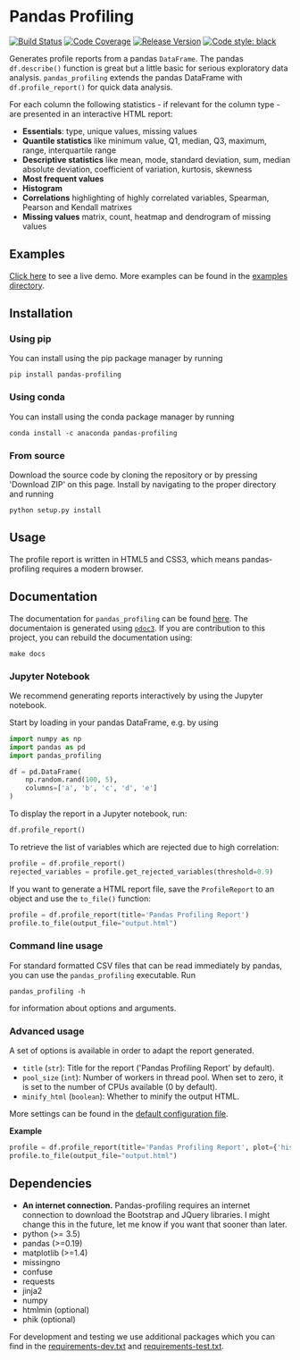 # Pandas Profiling
[![Build Status](https://travis-ci.com/pandas-profiling/pandas-profiling.svg)](https://travis-ci.com/pandas-profiling/pandas-profiling)
[![Code Coverage](https://codecov.io/gh/pandas-profiling/pandas-profiling/branch/master/graph/badge.svg?token=gMptB4YUnF)](https://codecov.io/gh/pandas-profiling/pandas-profiling)
[![Release Version](https://img.shields.io/github/release/pandas-profiling/pandas-profiling.svg)](https://github.com/pandas-profiling/pandas-profiling/releases)
[![Code style: black](https://img.shields.io/badge/code%20style-black-000000.svg)](https://github.com/python/black)

Generates profile reports from a pandas `DataFrame`. 
The pandas `df.describe()` function is great but a little basic for serious exploratory data analysis. 
`pandas_profiling` extends the pandas DataFrame with `df.profile_report()` for quick data analysis.

For each column the following statistics - if relevant for the column type - are presented in an interactive HTML report:

* **Essentials**:  type, unique values, missing values
* **Quantile statistics** like minimum value, Q1, median, Q3, maximum, range, interquartile range
* **Descriptive statistics** like mean, mode, standard deviation, sum, median absolute deviation, coefficient of variation, kurtosis, skewness
* **Most frequent values**
* **Histogram**
* **Correlations** highlighting of highly correlated variables, Spearman, Pearson and Kendall matrixes
* **Missing values** matrix, count, heatmap and dendrogram of missing values

## Examples

[Click here](http://pandas-profiling.github.io/pandas-profiling/examples/meteorites/meteorites_report.html) to see a live demo.
More examples can be found in the [examples directory](examples/).

## Installation

### Using pip

You can install using the pip package manager by running

    pip install pandas-profiling
    
### Using conda

You can install using the conda package manager by running

    conda install -c anaconda pandas-profiling

### From source

Download the source code by cloning the repository or by pressing 'Download ZIP' on this page. 
Install by navigating to the proper directory and running

    python setup.py install

## Usage

The profile report is written in HTML5 and CSS3, which means pandas-profiling requires a modern browser. 

## Documentation

The documentation for `pandas_profiling` can be found [here](https://pandas-profiling.github.io/pandas-profiling/docs/).
The documentaion is generated using [`pdoc3`](https://github.com/pdoc3/pdoc). 
If you are contribution to this project, you can rebuild the documentation using:
```
make docs
```

### Jupyter Notebook

We recommend generating reports interactively by using the Jupyter notebook. 

Start by loading in your pandas DataFrame, e.g. by using
```python
import numpy as np
import pandas as pd
import pandas_profiling

df = pd.DataFrame(
    np.random.rand(100, 5),
    columns=['a', 'b', 'c', 'd', 'e']
)
```
To display the report in a Jupyter notebook, run:
```python
df.profile_report()
```
To retrieve the list of variables which are rejected due to high correlation:
```python
profile = df.profile_report()
rejected_variables = profile.get_rejected_variables(threshold=0.9)
```
If you want to generate a HTML report file, save the `ProfileReport` to an object and use the `to_file()` function:
```python
profile = df.profile_report(title='Pandas Profiling Report')
profile.to_file(output_file="output.html")
```
### Command line usage

For standard formatted CSV files that can be read immediately by pandas, you can use the `pandas_profiling` executable. Run

	pandas_profiling -h

for information about options and arguments.

### Advanced usage

A set of options is available in order to adapt the report generated.

* `title` (`str`): Title for the report ('Pandas Profiling Report' by default).
* `pool_size` (`int`): Number of workers in thread pool. When set to zero, it is set to the number of CPUs available (0 by default).
* `minify_html` (`boolean`): Whether to minify the output HTML.

More settings can be found in the [default configuration file](pandas_profiling/config_default.yaml).

__Example__
```python
profile = df.profile_report(title='Pandas Profiling Report', plot={'histogram': {'bins': 8}})
profile.to_file(output_file="output.html")
```

## Dependencies

* **An internet connection.** Pandas-profiling requires an internet connection to download the Bootstrap and JQuery libraries. I might change this in the future, let me know if you want that sooner than later.
* python (>= 3.5)
* pandas (>=0.19)
* matplotlib  (>=1.4)
* missingno
* confuse
* requests
* jinja2
* numpy
* htmlmin (optional)
* phik (optional)

For development and testing we use additional packages which you can find in the [requirements-dev.txt](requirements-dev.txt) and [requirements-test.txt](requirements-test.txt).
